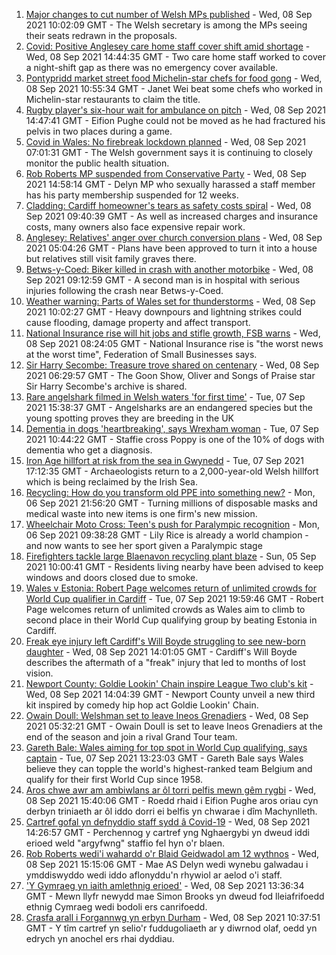 1. [Major changes to cut number of Welsh MPs published](https://www.bbc.co.uk/news/uk-wales-politics-58476636?at_medium=RSS&at_campaign=KARANGA) - Wed, 08 Sep 2021 10:02:09 GMT - The Welsh secretary is among the MPs seeing their seats redrawn in the proposals.
2. [Covid: Positive Anglesey care home staff cover shift amid shortage](https://www.bbc.co.uk/news/uk-wales-58487173?at_medium=RSS&at_campaign=KARANGA) - Wed, 08 Sep 2021 14:44:35 GMT - Two care home staff worked to cover a night-shift gap as there was no emergency cover available.
3. [Pontypridd market street food Michelin-star chefs for food gong](https://www.bbc.co.uk/news/uk-wales-58487867?at_medium=RSS&at_campaign=KARANGA) - Wed, 08 Sep 2021 10:55:34 GMT - Janet Wei beat some chefs who worked in Michelin-star restaurants to claim the title.
4. [Rugby player's six-hour wait for ambulance on pitch](https://www.bbc.co.uk/news/uk-wales-58487869?at_medium=RSS&at_campaign=KARANGA) - Wed, 08 Sep 2021 14:47:41 GMT - Eifion Pughe could not be moved as he had fractured his pelvis in two places during a game.
5. [Covid in Wales: No firebreak lockdown planned](https://www.bbc.co.uk/news/uk-wales-58485192?at_medium=RSS&at_campaign=KARANGA) - Wed, 08 Sep 2021 07:01:31 GMT - The Welsh government says it is continuing to closely monitor the public health situation.
6. [Rob Roberts MP suspended from Conservative Party](https://www.bbc.co.uk/news/uk-wales-politics-58476637?at_medium=RSS&at_campaign=KARANGA) - Wed, 08 Sep 2021 14:58:14 GMT - Delyn MP who sexually harassed a staff member has his party membership suspended for 12 weeks.
7. [Cladding: Cardiff homeowner's tears as safety costs spiral](https://www.bbc.co.uk/news/uk-wales-58477966?at_medium=RSS&at_campaign=KARANGA) - Wed, 08 Sep 2021 09:40:39 GMT - As well as increased charges and insurance costs, many owners also face expensive repair work.
8. [Anglesey: Relatives' anger over church conversion plans](https://www.bbc.co.uk/news/uk-wales-58477967?at_medium=RSS&at_campaign=KARANGA) - Wed, 08 Sep 2021 05:04:26 GMT - Plans have been approved to turn it into a house but relatives still visit family graves there.
9. [Betws-y-Coed: Biker killed in crash with another motorbike](https://www.bbc.co.uk/news/uk-wales-58487171?at_medium=RSS&at_campaign=KARANGA) - Wed, 08 Sep 2021 09:12:59 GMT - A second man is in hospital with serious injuries following the crash near Betws-y-Coed.
10. [Weather warning: Parts of Wales set for thunderstorms](https://www.bbc.co.uk/news/uk-wales-58487505?at_medium=RSS&at_campaign=KARANGA) - Wed, 08 Sep 2021 10:02:27 GMT - Heavy downpours and lightning strikes could cause flooding, damage property and affect transport.
11. [National Insurance rise will hit jobs and stifle growth, FSB warns](https://www.bbc.co.uk/news/uk-wales-58486061?at_medium=RSS&at_campaign=KARANGA) - Wed, 08 Sep 2021 08:24:05 GMT - National Insurance rise is "the worst news at the worst time", Federation of Small Businesses says.
12. [Sir Harry Secombe: Treasure trove shared on centenary](https://www.bbc.co.uk/news/uk-wales-58477968?at_medium=RSS&at_campaign=KARANGA) - Wed, 08 Sep 2021 06:29:57 GMT - The Goon Show, Oliver and Songs of Praise star Sir Harry Secombe's archive is shared.
13. [Rare angelshark filmed in Welsh waters 'for first time'](https://www.bbc.co.uk/news/uk-wales-58479544?at_medium=RSS&at_campaign=KARANGA) - Tue, 07 Sep 2021 15:38:37 GMT - Angelsharks are an endangered species but the young spotting proves they are breeding in the UK
14. [Dementia in dogs 'heartbreaking', says Wrexham woman](https://www.bbc.co.uk/news/uk-wales-58470012?at_medium=RSS&at_campaign=KARANGA) - Tue, 07 Sep 2021 10:44:22 GMT - Staffie cross Poppy is one of the 10% of dogs with dementia who get a diagnosis.
15. [Iron Age hillfort at risk from the sea in Gwynedd](https://www.bbc.co.uk/news/uk-wales-58479598?at_medium=RSS&at_campaign=KARANGA) - Tue, 07 Sep 2021 17:12:35 GMT - Archaeologists return to a 2,000-year-old Welsh hillfort which is being reclaimed by the Irish Sea.
16. [Recycling: How do you transform old PPE into something new?](https://www.bbc.co.uk/news/uk-wales-58453247?at_medium=RSS&at_campaign=KARANGA) - Mon, 06 Sep 2021 21:56:20 GMT - Turning millions of disposable masks and medical waste into new items is one firm's new mission.
17. [Wheelchair Moto Cross: Teen's push for Paralympic recognition](https://www.bbc.co.uk/news/uk-wales-58460956?at_medium=RSS&at_campaign=KARANGA) - Mon, 06 Sep 2021 09:38:28 GMT - Lily Rice is already a world champion - and now wants to see her sport given a Paralympic stage
18. [Firefighters tackle large Blaenavon recycling plant blaze](https://www.bbc.co.uk/news/uk-wales-58454122?at_medium=RSS&at_campaign=KARANGA) - Sun, 05 Sep 2021 10:00:41 GMT - Residents living nearby have been advised to keep windows and doors closed due to smoke.
19. [Wales v Estonia: Robert Page welcomes return of unlimited crowds for World Cup qualifier in Cardiff](https://www.bbc.co.uk/sport/football/58404781?at_medium=RSS&at_campaign=KARANGA) - Tue, 07 Sep 2021 19:59:46 GMT - Robert Page welcomes return of unlimited crowds as Wales aim to climb to second place in their World Cup qualifying group by beating Estonia in Cardiff.
20. [Freak eye injury left Cardiff's Will Boyde struggling to see new-born daughter](https://www.bbc.co.uk/sport/rugby-union/58486870?at_medium=RSS&at_campaign=KARANGA) - Wed, 08 Sep 2021 14:01:05 GMT - Cardiff's Will Boyde describes the aftermath of a "freak" injury that led to months of lost vision.
21. [Newport County: Goldie Lookin' Chain inspire League Two club's kit](https://www.bbc.co.uk/sport/football/58490305?at_medium=RSS&at_campaign=KARANGA) - Wed, 08 Sep 2021 14:04:39 GMT - Newport County unveil a new third kit inspired by comedy hip hop act Goldie Lookin' Chain.
22. [Owain Doull: Welshman set to leave Ineos Grenadiers](https://www.bbc.co.uk/sport/cycling/58484773?at_medium=RSS&at_campaign=KARANGA) - Wed, 08 Sep 2021 05:32:21 GMT - Owain Doull is set to leave Ineos Grenadiers at the end of the season and join a rival Grand Tour team.
23. [Gareth Bale: Wales aiming for top spot in World Cup qualifying, says captain](https://www.bbc.co.uk/sport/football/58474986?at_medium=RSS&at_campaign=KARANGA) - Tue, 07 Sep 2021 13:23:03 GMT - Gareth Bale says Wales believe they can topple the world's highest-ranked team Belgium and qualify for their first World Cup since 1958.
24. [Aros chwe awr am ambiwlans ar ôl torri pelfis mewn gêm rygbi](https://www.bbc.co.uk/newyddion/58463502?at_medium=RSS&at_campaign=KARANGA) - Wed, 08 Sep 2021 15:40:06 GMT - Roedd rhaid i Eifion Pughe aros oriau cyn derbyn triniaeth ar ôl iddo dorri ei belfis yn chwarae i dîm Machynlleth.
25. [Cartref gofal yn defnyddio staff sydd â Covid-19](https://www.bbc.co.uk/newyddion/58463503?at_medium=RSS&at_campaign=KARANGA) - Wed, 08 Sep 2021 14:26:57 GMT - Perchennog y cartref yng Nghaergybi yn dweud iddi erioed weld "argyfwng" staffio fel hyn o'r blaen.
26. [Rob Roberts wedi'i wahardd o'r Blaid Geidwadol am 12 wythnos](https://www.bbc.co.uk/newyddion/58488762?at_medium=RSS&at_campaign=KARANGA) - Wed, 08 Sep 2021 15:15:06 GMT - Mae AS Delyn wedi wynebu galwadau i ymddiswyddo wedi iddo aflonyddu'n rhywiol ar aelod o'i staff.
27. ['Y Gymraeg yn iaith amlethnig erioed'](https://www.bbc.co.uk/newyddion/58467129?at_medium=RSS&at_campaign=KARANGA) - Wed, 08 Sep 2021 13:36:34 GMT - Mewn llyfr newydd mae Simon Brooks yn dweud fod lleiafrifoedd ethnig Cymraeg wedi bodoli ers canrifoedd.
28. [Crasfa arall i Forgannwg yn erbyn Durham](https://www.bbc.co.uk/newyddion/58488756?at_medium=RSS&at_campaign=KARANGA) - Wed, 08 Sep 2021 10:37:51 GMT - Y tîm cartref yn selio'r fuddugoliaeth ar y diwrnod olaf, oedd yn edrych yn anochel ers rhai dyddiau.
